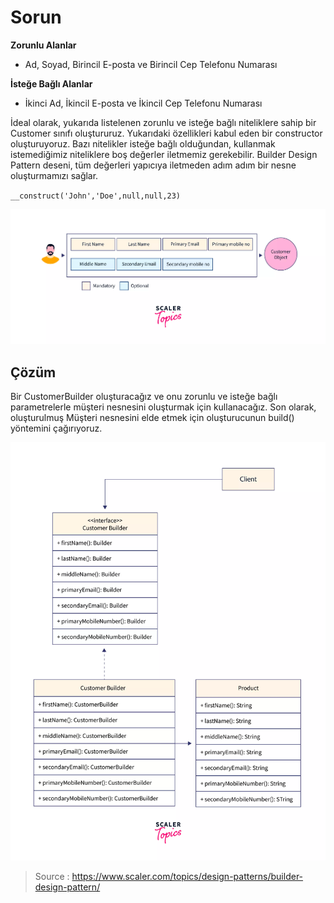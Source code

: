 # Sorun

**Zorunlu Alanlar** 
- Ad, Soyad, Birincil E-posta ve Birincil Cep Telefonu Numarası

**İsteğe Bağlı Alanlar**
- İkinci Ad, İkincil E-posta ve İkincil Cep Telefonu Numarası

İdeal olarak, yukarıda listelenen zorunlu ve isteğe bağlı niteliklere
sahip bir Customer sınıfı oluştururuz. Yukarıdaki özellikleri kabul eden 
bir constructor oluşturuyoruz. Bazı nitelikler isteğe bağlı olduğundan,
kullanmak istemediğimiz niteliklere boş değerler iletmemiz gerekebilir.
Builder  Design Pattern deseni, tüm değerleri yapıcıya iletmeden
adım adım bir nesne oluşturmamızı sağlar.

`__construct('John','Doe',null,null,23)`


![](img/img.png)

## Çözüm
Bir CustomerBuilder oluşturacağız ve onu zorunlu ve isteğe bağlı parametrelerle
müşteri nesnesini oluşturmak için kullanacağız. Son olarak,
oluşturulmuş Müşteri nesnesini elde etmek için oluşturucunun
build() yöntemini çağırıyoruz.

![](img/img2.png)


> Source : https://www.scaler.com/topics/design-patterns/builder-design-pattern/